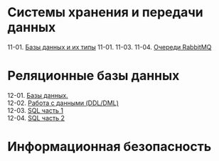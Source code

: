 # Системы хранения и передачи данных
  11-01. [Базы данных и их типы](https://github.com/OctaPod/Homework5/blob/main/11-01.md)
  11-01.
  11-03.
  11-04. [Очереди RabbitMQ](https://github.com/OctaPod/Homework5/blob/main/11-04.md)
# Реляционные базы данных
  12-01. [Базы данных.](https://github.com/OctaPod/Homework5/blob/main/12-01.md)\
  12-02. [Работа с данными (DDL/DML)](https://github.com/OctaPod/Homework5/blob/main/12-02.md)  
  12-03. [SQL часть 1](https://github.com/OctaPod/Homework5/blob/main/12-03.md)  
  12-04. [SQL часть 2](https://github.com/OctaPod/Homework5/blob/main/12-04.md)
  
  
  
  
  
  
  
# Информационная безопасность
